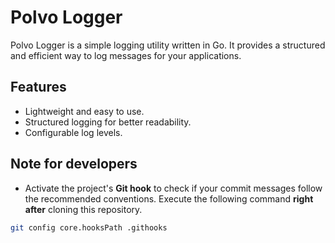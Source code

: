 
# Polvo Logger

Polvo Logger is a simple logging utility written in Go. It provides a structured and efficient way to log messages for your applications.

## Features

- Lightweight and easy to use.
- Structured logging for better readability.
- Configurable log levels.

## Note for developers

- Activate the project's **Git hook** to check if your commit messages follow the recommended conventions. Execute the following command **right after** cloning this repository.

```sh
git config core.hooksPath .githooks
```
